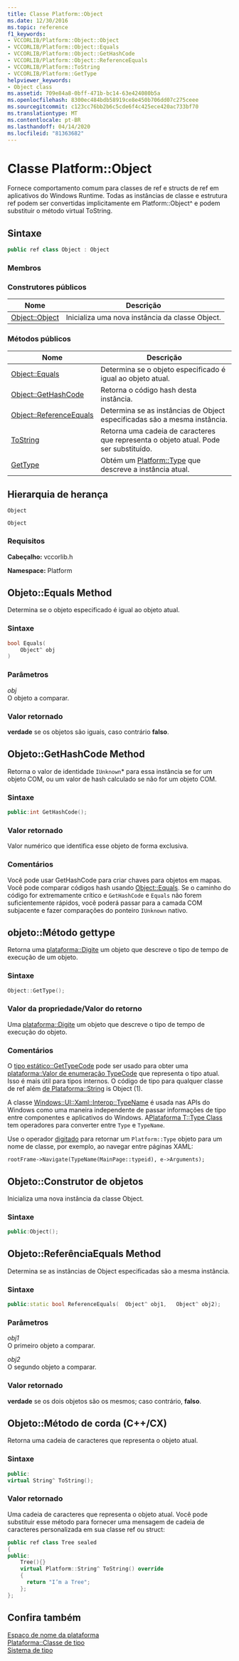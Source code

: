 ```yaml
---
title: Classe Platform::Object
ms.date: 12/30/2016
ms.topic: reference
f1_keywords:
- VCCORLIB/Platform::Object::Object
- VCCORLIB/Platform::Object::Equals
- VCCORLIB/Platform::Object::GetHashCode
- VCCORLIB/Platform::Object::ReferenceEquals
- VCCORLIB/Platform::ToString
- VCCORLIB/Platform::GetType
helpviewer_keywords:
- Object class
ms.assetid: 709e84a8-0bff-471b-bc14-63e424080b5a
ms.openlocfilehash: 8300ec484bdb58919ce8e450b706dd07c275ceee
ms.sourcegitcommit: c123cc76bb2b6c5cde6f4c425ece420ac733bf70
ms.translationtype: MT
ms.contentlocale: pt-BR
ms.lasthandoff: 04/14/2020
ms.locfileid: "81363682"
---
```

# <a name="platformobject-class"></a>Classe Platform::Object

Fornece comportamento comum para classes de ref e structs de ref em aplicativos do Windows Runtime. Todas as instâncias de classe e estrutura ref podem ser convertidas implicitamente em Platform::Object^ e podem substituir o método virtual ToString.

## <a name="syntax"></a>Sintaxe

```cpp
public ref class Object : Object
```

### <a name="members"></a>Membros

### <a name="public-constructors"></a>Construtores públicos

|Nome|Descrição|
|----------|-----------------|
|[Object::Object](#ctor)|Inicializa uma nova instância da classe Object.|

### <a name="public-methods"></a>Métodos públicos

|Nome|Descrição|
|----------|-----------------|
|[Object::Equals](#equals)|Determina se o objeto especificado é igual ao objeto atual.|
|[Object::GetHashCode](#gethashcode)|Retorna o código hash desta instância.|
|[Object::ReferenceEquals](#referenceequals)|Determina se as instâncias de Object especificadas são a mesma instância.|
|[ToString](#tostring)|Retorna uma cadeia de caracteres que representa o objeto atual. Pode ser substituído.|
|[GetType](#gettype)|Obtém um [Platform::Type](../cppcx/platform-type-class.md) que descreve a instância atual.|

## <a name="inheritance-hierarchy"></a>Hierarquia de herança

`Object`

`Object`

### <a name="requirements"></a>Requisitos

**Cabeçalho:** vccorlib.h

**Namespace:** Platform

## <a name="objectequals-method"></a><a name="equals"></a>Objeto::Equals Method

Determina se o objeto especificado é igual ao objeto atual.

### <a name="syntax"></a>Sintaxe

```cpp
bool Equals(
    Object^ obj
)
```

### <a name="parameters"></a>Parâmetros

*obj*<br/>
O objeto a comparar.

### <a name="return-value"></a>Valor retornado

**verdade** se os objetos são iguais, caso contrário **falso**.

## <a name="objectgethashcode-method"></a><a name="gethashcode"></a>Objeto::GetHashCode Method

Retorna o valor de identidade `IUnknown`* para essa instância se for um objeto COM, ou um valor de hash calculado se não for um objeto COM.

### <a name="syntax"></a>Sintaxe

```cpp
public:int GetHashCode();
```

### <a name="return-value"></a>Valor retornado

Valor numérico que identifica esse objeto de forma exclusiva.

### <a name="remarks"></a>Comentários

Você pode usar GetHashCode para criar chaves para objetos em mapas. Você pode comparar códigos hash usando [Object::Equals](#equals). Se o caminho do código for extremamente crítico e `GetHashCode` e `Equals` não forem suficientemente rápidos, você poderá passar para a camada COM subjacente e fazer comparações do ponteiro `IUnknown` nativo.

## <a name="objectgettype-method"></a><a name="gettype"></a>objeto::Método gettype

Retorna uma [plataforma::Digite](../cppcx/platform-type-class.md) um objeto que descreve o tipo de tempo de execução de um objeto.

### <a name="syntax"></a>Sintaxe

```cpp
Object::GetType();
```

### <a name="property-valuereturn-value"></a>Valor da propriedade/Valor do retorno

Uma [plataforma::Digite](../cppcx/platform-type-class.md) um objeto que descreve o tipo de tempo de execução do objeto.

### <a name="remarks"></a>Comentários

O [tipo estático::GetTypeCode](../cppcx/platform-type-class.md#gettypecode) pode ser usado para obter uma [plataforma::Valor de enumeração TypeCode](../cppcx/platform-typecode-enumeration.md) que representa o tipo atual. Isso é mais útil para tipos internos. O código de tipo para qualquer classe de ref além [de Plataforma::String](../cppcx/platform-string-class.md) is Object (1).

A classe [Windows::UI::Xaml::Interop::TypeName](/uwp/api/windows.ui.xaml.interop.typename) é usada nas APIs do Windows como uma maneira independente de passar informações de tipo entre componentes e aplicativos do Windows. A[Plataforma T::Type Class](../cppcx/platform-type-class.md) tem operadores para converter entre `Type` e `TypeName`.

Use o operador [digitado](../extensions/typeid-cpp-component-extensions.md) para retornar um `Platform::Type` objeto para um nome de classe, por exemplo, ao navegar entre páginas XAML:

```
rootFrame->Navigate(TypeName(MainPage::typeid), e->Arguments);
```

## <a name="objectobject-constructor"></a><a name="ctor"></a>Objeto::Construtor de objetos

Inicializa uma nova instância da classe Object.

### <a name="syntax"></a>Sintaxe

```cpp
public:Object();
```

## <a name="objectreferenceequals-method"></a><a name="referenceequals"></a>Objeto::ReferênciaEquals Method

Determina se as instâncias de Object especificadas são a mesma instância.

### <a name="syntax"></a>Sintaxe

```cpp
public:static bool ReferenceEquals(  Object^ obj1,   Object^ obj2);
```

### <a name="parameters"></a>Parâmetros

*obj1*<br/>
O primeiro objeto a comparar.

*obj2*<br/>
O segundo objeto a comparar.

### <a name="return-value"></a>Valor retornado

**verdade** se os dois objetos são os mesmos; caso contrário, **falso**.

## <a name="objecttostring-method-ccx"></a><a name="tostring"></a>Objeto::Método de corda (C++/CX)

Retorna uma cadeia de caracteres que representa o objeto atual.

### <a name="syntax"></a>Sintaxe

```cpp
public:
virtual String^ ToString();
```

### <a name="return-value"></a>Valor retornado

Uma cadeia de caracteres que representa o objeto atual. Você pode substituir esse método para fornecer uma mensagem de cadeia de caracteres personalizada em sua classe ref ou struct:

```cpp
public ref class Tree sealed
{
public:
    Tree(){}
    virtual Platform::String^ ToString() override
    {
      return "I’m a Tree";
    };
};
```

## <a name="see-also"></a>Confira também

[Espaço de nome da plataforma](platform-namespace-c-cx.md)<br/>
[Plataforma::Classe de tipo](platform-type-class.md)<br/>
[Sistema de tipo](type-system-c-cx.md)
